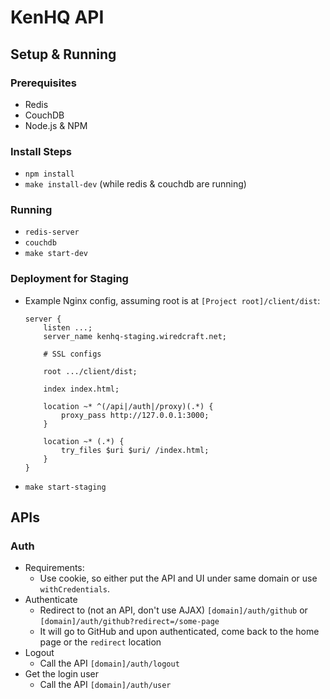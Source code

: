# KenHQ API

## Setup & Running

### Prerequisites
- Redis
- CouchDB
- Node.js & NPM

### Install Steps
- `npm install`
- `make install-dev` (while redis & couchdb are running)

### Running
- `redis-server`
- `couchdb`
- `make start-dev`

### Deployment for Staging
- Example Nginx config, assuming root is at `[Project root]/client/dist`:
    ```
    server {
        listen ...;
        server_name kenhq-staging.wiredcraft.net;

        # SSL configs

        root .../client/dist;

        index index.html;

        location ~* ^(/api|/auth|/proxy)(.*) {
            proxy_pass http://127.0.0.1:3000;
        }

        location ~* (.*) {
            try_files $uri $uri/ /index.html;
        }
    }
    ```
- `make start-staging`

## APIs

### Auth

- Requirements:
    - Use cookie, so either put the API and UI under same domain or use `withCredentials`.
- Authenticate
    - Redirect to (not an API, don't use AJAX) `[domain]/auth/github` or `[domain]/auth/github?redirect=/some-page`
    - It will go to GitHub and upon authenticated, come back to the home page or the `redirect` location
- Logout
    - Call the API `[domain]/auth/logout`
- Get the login user
    - Call the API `[domain]/auth/user`
